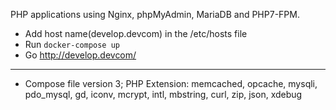 PHP applications using Nginx, phpMyAdmin, MariaDB and PHP7-FPM.
* Add host name(develop.devcom) in the /etc/hosts file
* Run `docker-compose up`
* Go http://develop.devcom/
----
* Compose file version 3; PHP Extension: memcached, opcache, mysqli, pdo_mysql, gd, iconv, mcrypt, intl, mbstring, curl, zip, json, xdebug
